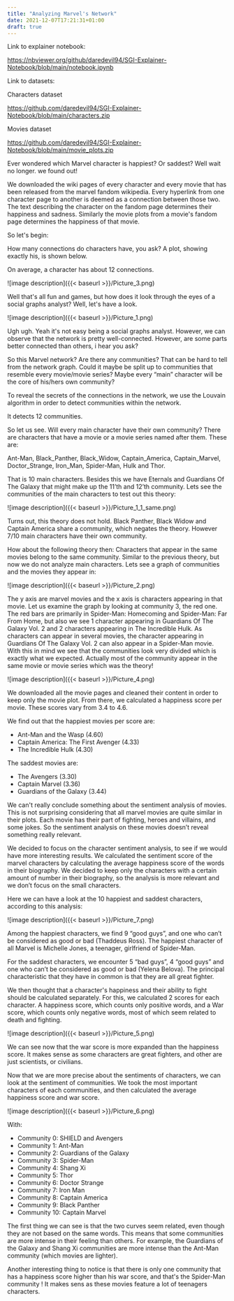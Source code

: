 ```yaml
---
title: "Analyzing Marvel's Network"
date: 2021-12-07T17:21:31+01:00
draft: true
---
```


Link to explainer notebook:

https://nbviewer.org/github/daredevil94/SGI-Explainer-Notebook/blob/main/notebook.ipynb

Link to datasets:

Characters dataset

https://github.com/daredevil94/SGI-Explainer-Notebook/blob/main/characters.zip

Movies dataset 

https://github.com/daredevil94/SGI-Explainer-Notebook/blob/main/movie_plots.zip

Ever wondered which Marvel character is happiest? Or saddest? Well wait no longer. we found out!

We downloaded the wiki pages of every character and every movie that has been released from the marvel fandom wikipedia. Every hyperlink from one character page to another is deemed as a connection between those two. The text describing the character on the fandom page determines their happiness and sadness. Similarly the movie plots from a movie's fandom page determines the happiness of that movie. 

So let's begin: 

How many connections do characters have, you ask? A plot, showing exactly his, is shown below. 

On average, a character has about 12 connections. 




![image description]({{< baseurl >}}/Picture_3.png)

Well that's all fun and games, but how does it look through the eyes of a social graphs analyst? Well, let's have a look. 

![image description]({{< baseurl >}}/Picture_1.png)


Ugh ugh. Yeah it's not easy being a social graphs analyst. However, we can observe that the network is pretty well-connected. However, are some parts better connected than others, i hear you ask? 

So this Marvel network? Are there any communities? That can be hard to tell from the network graph. Could it maybe be split up to communities that resemble every movie/movie series? Maybe every “main” character will be the core of his/hers own community? 

To reveal the secrets of the connections in the network, we use the Louvain algorithm in order to detect communities within the network.

 It detects 12 communities. 

So let us see. Will every main character have their own community? There are characters that have a movie or a movie series named after them. These are: 

Ant-Man, Black_Panther, Black_Widow, Captain_America, Captain_Marvel, Doctor_Strange, Iron_Man, Spider-Man, Hulk and Thor. 

That is 10 main characters. Besides this we have Eternals and Guardians Of The Galaxy that might make up the 11’th and 12’th community. 
Lets see the communities of the main characters to test out this theory: 


![image description]({{< baseurl >}}/Picture_1_1_same.png)

Turns out, this theory does not hold. Black Panther, Black Widow and Captain America share a community, which negates the theory. However 7/10 main characters have their own community.

How about the following theory then: Characters that appear in the same movies belong to the same community. Similar to the previous theory, but now we do not analyze main characters. 
Lets see a graph of communities and the movies they appear in:


![image description]({{< baseurl >}}/Picture_2.png)

The y axis are marvel movies and the x axis is characters appearing in that movie. Let us examine the graph by looking at community 3, the red one. The red bars are primarily in Spider-Man: Homecoming and Spider-Man: Far From Home, but also we see 1 character appearing in Guardians Of The Galaxy Vol. 2 and 2 characters appearing in The Incredible Hulk. As characters can appear in several movies, the character appearing in Guardians Of The Galaxy Vol. 2 can also appear in a Spider-Man movie. With this in mind we see that the communities look very divided which is exactly what we expected. Actually most of the community appear in the same movie or movie series which was the theory!

![image description]({{< baseurl >}}/Picture_4.png)

We downloaded all the movie pages and cleaned their content in order to keep only the movie plot. From there, we calculated a happiness score per movie. These scores vary from 3.4 to 4.6. 

We find out that the happiest movies per score are: 

*	Ant-Man and the Wasp (4.60)
*	Captain America: The First Avenger (4.33) 
*	The Incredible Hulk (4.30)

The saddest movies are:
*	The Avengers (3.30)
*	Captain Marvel (3.36)
*	Guardians of the Galaxy (3.44)

We can't really conclude something about the sentiment analysis of movies. This is not surprising considering that all marvel movies are quite similar in their plots. Each movie has their part of fighting, heroes and villains, and some jokes. So the sentiment analysis on these movies doesn’t reveal something really relevant.


We decided to focus on the character sentiment analysis, to see if we would have more interesting results. We calculated the sentiment score of the marvel characters by calculating the average happiness score of the words in their biography. We decided to keep only the characters with a certain amount of number in their biography, so the analysis is more relevant and we don’t focus on the small characters.

Here we can have a look at the 10 happiest and saddest characters, according to this analysis:

![image description]({{< baseurl >}}/Picture_7.png)

Among the happiest characters, we find 9 “good guys”, and one who can’t be considered as good or bad (Thaddeus Ross). The happiest character of all Marvel is Michelle Jones, a teenager, girlfriend of Spider-Man.

For the saddest characters, we encounter 5 “bad guys”, 4 “good guys” and one  who can’t be considered as good or bad (Yelena Belova). The principal characteristic that they have in common is that they are all great fighter.

We then thought that a character's happiness and their ability to fight should be calculated separately. For this, we calculated 2 scores for each character. A happiness score, which counts only positive words, and a War score, which counts only negative words, most of which seem related to death and fighting.

![image description]({{< baseurl >}}/Picture_5.png)

We can see now that the war score is more expanded than the happiness score. It makes sense as some characters are great fighters, and other are just scientists, or civilians.

Now that we are more precise about the sentiments of characters, we can look at the sentiment of communities. We took the most important characters of each communities, and then calculated the average happiness score and war score.



![image description]({{< baseurl >}}/Picture_6.png)

With:

*	Community 0: SHIELD and Avengers
*	Community 1: Ant-Man
*	Community 2: Guardians of the Galaxy
*	Community 3: Spider-Man
*	Community 4: Shang Xi
*	Community 5: Thor
*	Community 6: Doctor Strange
*	Community 7: Iron Man
*	Community 8: Captain America
*	Community 9: Black Panther
*	Community 10: Captain Marvel

The first thing we can see is that the two curves seem related, even though they are not based on the same words. This means that some communities are more intense in their feeling than others. For example, the Guardians of the Galaxy and Shang Xi communities are more intense than the Ant-Man community (which movies are lighter).

Another interesting thing to notice is that there is only one community that has a happiness score higher than his war score, and that's the Spider-Man community ! It makes sens as these movies feature a lot of teenagers characters.
